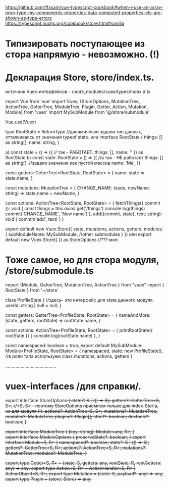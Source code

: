 https://github.com/ffxsam/vue-typescript-cookbook#when-i-use-an-array-prop-type-my-components-properties-data-computed-properties-etc-are-shown-as-type-errors
https://typescript.nuxtjs.org/cookbook/store.html#vanilla

# Типизировать поступающее из стора напрямую - невозможно. (!)

# Декларация Store, store/index.ts.
источник Vuex-интерфейсов - /node_modules/vuex/types/index.d.ts

import Vue from 'vue'
import Vuex, {StoreOptions, MutationTree, ActionTree, GetterTree, ModuleTree, Plugin, Getter, Action, Mutation, Module} from 'vuex'
import MySubModule from '@/store/submodule'


Vue.use(Vuex)

type RootState = ReturnType<typeof state>  //динамически задали тип данных, отталкиваясь от значения typeof state.
или
interface RootState {
  things: [] as string[],
  name: string,
}

a)
const state = () => ({     // так - РАБОТАЕТ.
things: [],
name: ''
}) as RootState
b)
const state: RootState = () => ({   //а так - НЕ работает
things: [] as string[],    //задали значение как пустой массив
name: 'Me',
})

const getters: GetterTree<RootState, RootState> = {
  name: state => state.name,
}

const mutations: MutationTree<RootState> = {
  CHANGE_NAME: (state, newName: string) => state.name = newName,
}

const actions: ActionTree<RootState, RootState> = {
  fetchThings({ commit }): void {
    const things = this.$axios.$get('/things')
    console.log(things)
    commit('CHANGE_NAME', 'New name')
  },
  add({commit, state}, text: string): void {
    commit('add', text)
  }
}

export default new Vuex.Store<RootState>({
  state,
  mutations,
  actions,
  getters,
  modules: {
    subModuleName: MySubModule,
    //other submodules
  }
})
или
export default new Vuex.Store({
}) as StoreOptions<RootState>      //??? мое.



###
# Тоже самое, но для стора модуля, /store/submodule.ts

import {Module, GetterTree, MutationTree, ActionTree } from "vuex"
import { RootState } from '~/store'

class ProfileState {                 //здесь- это интерфейс для state данного модуля.
  userId: string | null = null;
}


const getters: GetterTree<ProfileState, RootState> = {
  nameAndMore: (state, getters, rootState) => rootState.name,
}

const actions: ActionTree<ProfileState, RootState> = {
  printRootState({ rootState }) {
    console.log(rootState.name)
  },
}

const namespaced: boolean = true;
export default MySubModule: Module<ProfileState, RootState> = {
  namespaced,
  state: new ProfileState(),      //в роли тапа используем class
  mutations,
  actions,
  getters
}




........................................
# vuex-interfaces /для справки/.

export interface StoreOptions<S> {
  state?: S | (() => S);
  getters?: GetterTree<S, S>;    //<S, S> - поэтому StoreOptions приемлем только для index-Stor'a, не для модуля (!).
  actions?: ActionTree<S, S>;
  mutations?: MutationTree<S>;
  modules?: ModuleTree<S>;
  plugins?: Plugin<S>[];
  strict?: boolean;
  devtools?: boolean;
}  

export interface ModuleTree<R> {
  [key: string]: Module<any, R>;
}  
export interface ModuleOptions {
  preserveState?: boolean;
}
export interface Module<S, R> {
  namespaced?: boolean;
  state?: S | (() => S);
  getters?: GetterTree<S, R>;
  actions?: ActionTree<S, R>;
  mutations?: MutationTree<S>;
  modules?: ModuleTree<R>;
}


export type Getter<S, R> = (state: S, getters: any, rootState: R, rootGetters: any) => any;
export type Action<S, R> = ActionHandler<S, R> | ActionObject<S, R>;
export type Mutation<S> = (state: S, payload?: any) => any;
export type Plugin<S> = (store: Store<S>) => any;